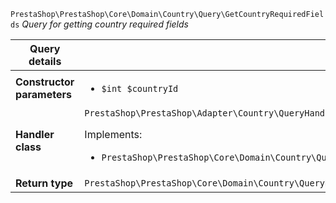 `PrestaShop\PrestaShop\Core\Domain\Country\Query\GetCountryRequiredFields`
_Query for getting country required fields_

| Query details              |    |
| -------------------------- | -- |
| **Constructor parameters** | <ul> <li>`$int $countryId`</li> </ul> |
| **Handler class**          | `PrestaShop\PrestaShop\Adapter\Country\QueryHandler\GetCountryRequiredFieldsHandler`  <p> Implements: </p> <ul>  <li>`PrestaShop\PrestaShop\Core\Domain\Country\QueryHandler\GetCountryRequiredFieldsHandlerInterface`</li>  |
| **Return type** |  `PrestaShop\PrestaShop\Core\Domain\Country\QueryResult\CountryRequiredFields`  |
